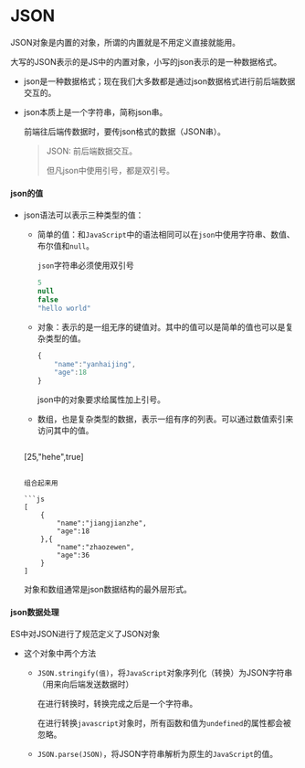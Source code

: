 # JSON

JSON对象是内置的对象，所谓的内置就是不用定义直接就能用。



大写的JSON表示的是JS中的内置对象，小写的json表示的是一种数据格式。

* json是一种数据格式；现在我们大多数都是通过json数据格式进行前后端数据交互的。

* json本质上是一个字符串，简称json串。

  前端往后端传数据时，要传json格式的数据（JSON串）。
  
  > JSON: 前后端数据交互。
  >
  > 但凡json中使用引号，都是双引号。

#### json的值

* json语法可以表示三种类型的值：

  * 简单的值：和`JavaScript`中的语法相同可以在`json`中使用字符串、数值、布尔值和`null`。

    `json`字符串必须使用双引号

    ```js
    5
    null
    false
    "hello world"
    ```

    

  * 对象：表示的是一组无序的键值对。其中的值可以是简单的值也可以是复杂类型的值。

    ```js
    {
        "name":"yanhaijing",
        "age":18
    }
    ```

    json中的对象要求给属性加上引号。

    

  * 数组，也是复杂类型的数据，表示一组有序的列表。可以通过数值索引来访问其中的值。
  
    ```js
  [25,"hehe",true]
    ```

    组合起来用
  
    ```js
    [
        {
            "name":"jiangjianzhe",
            "age":18
        },{
            "name":"zhaozewen",
            "age":36
        }
  ]
    ```
  
    对象和数组通常是json数据结构的最外层形式。

#### json数据处理

ES中对JSON进行了规范定义了JSON对象

* 这个对象中两个方法

  * `JSON.stringify(值)`，将`JavaScript`对象序列化（转换）为JSON字符串（用来向后端发送数据时）

    在进行转换时，转换完成之后是一个字符串。

    在进行转换`javascript`对象时，所有函数和值为`undefined`的属性都会被忽略。

  * `JSON.parse(JSON)`，将JSON字符串解析为原生的`JavaScript`的值。

    